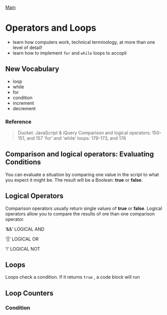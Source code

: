 [Main](https://amberfalbo.github.io/learning-journal/)

# Operators and Loops
- learn how computers work, technical terminology, at more than one level of detail!
- learn how to implement `for` and `while` loops to accopli


## New Vocabulary

- loop
- while
- for
- condition
- increment
- decrement
 
### Reference
>Ducket: JavaScript & iQuery
Comparison and logical operators: 150-151, and 157
‘for’ and ‘while’ loops: 179-173, and 176


## Comparison and logical operators: Evaluating Conditions

You can evaluate a situation by comparing one value in the script to what you expect it might be. The result will be a Boolean: **true** or **false**.


## Logical Operators
Comparison operators usually return single values of **true** or **false**. 
Logical operators allow you to compare the results of ore than one comparison operator.

‘&&’
LOGICAL AND

‘||’
LOGICAL OR

‘!’
LOGICAL NOT

## Loops
Loops check a condition. If it returns `true` , a code block will run


## Loop Counters
### Condition 